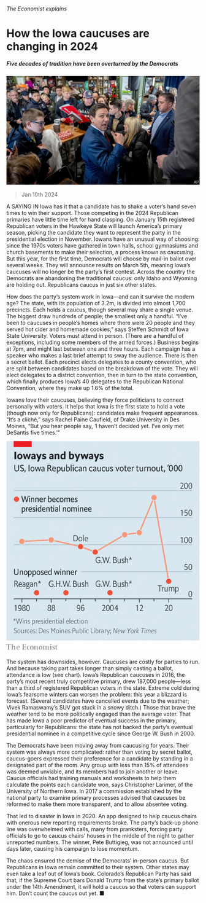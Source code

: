 ###### The Economist explains

# How the Iowa caucuses are changing in 2024 

##### Five decades of tradition have been overturned by the Democrats 

![image](images/20240113_BLP510.jpg) 

> Jan 10th 2024 

A SAYING IN Iowa has it that a candidate has to shake a voter’s hand seven times to win their support. Those competing in the 2024 Republican primaries have little time left for hand clasping. On January 15th registered Republican voters in the Hawkeye State will launch America’s primary season, picking the candidate they want to represent the party in the presidential election in November. Iowans have an unusual way of choosing: since the 1970s voters have gathered in town halls, school gymnasiums and church basements to make their selection, a process known as caucusing. But this year, for the first time, Democrats will choose by mail-in ballot over several weeks. They will announce results on March 5th, meaning Iowa’s caucuses will no longer be the party’s first contest. Across the country the Democrats are abandoning the traditional caucus: only Idaho and Wyoming are holding out. Republicans caucus in just six other states. 


How does the party’s system work in Iowa—and can it survive the modern age? The state, with its population of 3.2m, is divided into almost 1,700 precincts. Each holds a caucus, though several may share a single venue. The biggest draw hundreds of people; the smallest only a handful. “I’ve been to caucuses in people’s homes where there were 20 people and they served hot cider and homemade cookies,” says Steffen Schmidt of Iowa State University. Voters must attend in person. (There are a handful of exceptions, including some members of the armed forces.) Business begins at 7pm, and might last between one and three hours. Each campaign has a speaker who makes a last brief attempt to sway the audience. There is then a secret ballot. Each precinct elects delegates to a county convention, who are split between candidates based on the breakdown of the vote. They will elect delegates to a district convention, then in turn to the state convention, which finally produces Iowa’s 40 delegates to the Republican National Convention, where they make up 1.6% of the total. 

Iowans love their caucuses, believing they force politicians to connect personally with voters. It helps that Iowa is the first state to hold a vote (though now only for Republicans): candidates make frequent appearances. “It’s a cliché,” says Rachel Paine Caufield, of Drake University in Des Moines, “But you hear people say, ‘I haven’t decided yet. I’ve only met DeSantis five times.’” 

![image](images/20240113_USC005.png) 


The system has downsides, however. Caucuses are costly for parties to run. And because taking part takes longer than simply casting a ballot, attendance is low (see chart). Iowa’s Republican caucuses in 2016, the party’s most recent truly competitive primary, drew 187,000 people—less than a third of registered Republican voters in the state. Extreme cold during Iowa’s fearsome winters can worsen the problem: this year a blizzard is forecast. (Several candidates have cancelled events due to the weather; Vivek Ramaswamy’s SUV got stuck in a snowy ditch.) Those that brave the weather tend to be more politically engaged than the average voter. That has made Iowa a poor predictor of eventual success in the primary, particularly for Republicans: the state has not backed the party’s eventual presidential nominee in a competitive cycle since George W. Bush in 2000.

The Democrats have been moving away from caucusing for years. Their system was always more complicated: rather than voting by secret ballot, caucus-goers expressed their preference for a candidate by standing in a designated part of the room. Any group with less than 15% of attendees was deemed unviable, and its members had to join another or leave. Caucus officials had training manuals and worksheets to help them calculate the points each candidate won, says Christopher Larimer, of the University of Northern Iowa. In 2017 a commission established by the national party to examine primary processes advised that caucuses be reformed to make them more transparent, and to allow absentee voting. 

That led to disaster in Iowa in 2020. An app designed to help caucus chairs with onerous new reporting requirements broke. The party’s back-up phone line was overwhelmed with calls, many from pranksters, forcing party officials to go to caucus chairs’ houses in the middle of the night to gather unreported numbers. The winner, Pete Buttigieg, was not announced until days later, causing his campaign to lose momentum.

The chaos ensured the demise of the Democrats’ in-person caucus. But Republicans in Iowa remain committed to their system. Other states may even take a leaf out of Iowa’s book. Colorado’s Republican Party has said that, if the Supreme Court bars Donald Trump from the state’s primary ballot under the 14th Amendment, it will hold a caucus so that voters can support him. Don’t count the caucus out yet. ■


